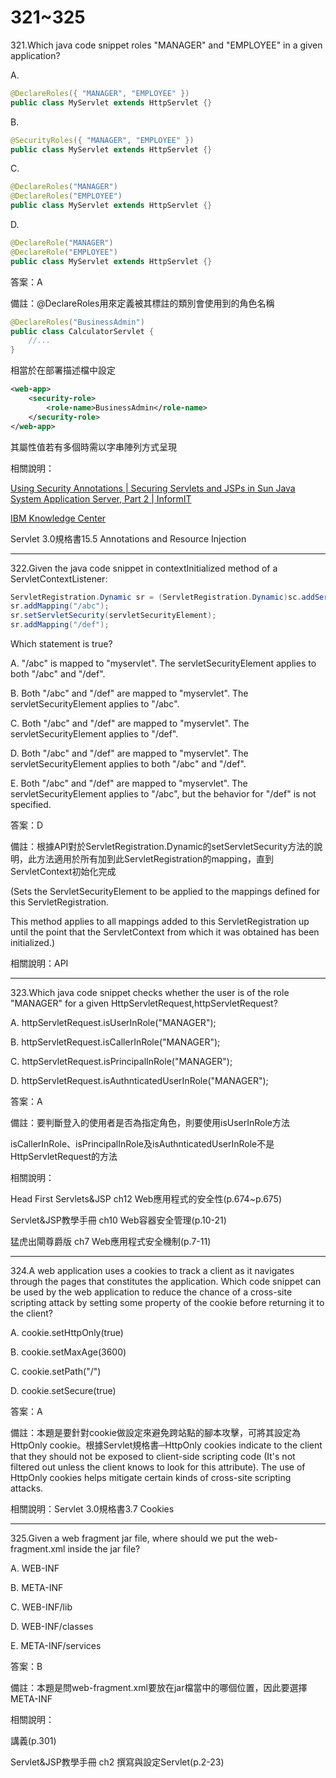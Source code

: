 321~325
========================

321.Which java code snippet roles "MANAGER" and "EMPLOYEE" in a given application?

A. 

```java
@DeclareRoles({ "MANAGER", "EMPLOYEE" })
public class MyServlet extends HttpServlet {}
```

B. 

```java
@SecurityRoles({ "MANAGER", "EMPLOYEE" })
public class MyServlet extends HttpServlet {}
```

C. 

```java
@DeclareRoles("MANAGER")
@DeclareRoles("EMPLOYEE")
public class MyServlet extends HttpServlet {}
```

D. 

```java
@DeclareRole("MANAGER")
@DeclareRole("EMPLOYEE")
public class MyServlet extends HttpServlet {}
```

<!--sec data-title="解析" data-id="section321_2" data-collapse=true ces-->
答案：A

備註：@DeclareRoles用來定義被其標註的類別會使用到的角色名稱

```java
@DeclareRoles("BusinessAdmin")
public class CalculatorServlet {
	//...
}
```

相當於在部署描述檔中設定

```xml
<web-app>
	<security-role>
		<role-name>BusinessAdmin</role-name>
	</security-role>
</web-app>

```

其屬性值若有多個時需以字串陣列方式呈現

相關說明：

[Using Security Annotations | Securing Servlets and JSPs in Sun Java System Application Server, Part 2 | InformIT](http://www.informit.com/articles/article.aspx?p=1334089&seqNum=2)

[IBM Knowledge Center](https://www.ibm.com/support/knowledgecenter/zh-tw/SSHR6W/com.ibm.websphere.wdt.doc/topics/csecuringejee.htm)

Servlet 3.0規格書15.5 Annotations and Resource Injection
<!--endsec-->

---
322.Given the java code snippet in contextInitialized method of a ServletContextListener:

```java
ServletRegistration.Dynamic sr = (ServletRegistration.Dynamic)sc.addServlet("myServlet", myServletClass);
sr.addMapping("/abc");
sr.setServletSecurity(servletSecurityElement); 
sr.addMapping("/def");
```

Which statement is true?

A. "/abc" is mapped to "myservlet". The servletSecurityElement applies to both "/abc" and "/def".

B. Both "/abc" and "/def" are mapped to "myservlet". The servletSecurityElement applies to "/abc".

C. Both "/abc" and "/def" are mapped to "myservlet". The servletSecurityElement applies to "/def".

D. Both "/abc" and "/def" are mapped to "myservlet". The servletSecurityElement applies to both "/abc" and "/def".

E. Both "/abc" and "/def" are mapped to "myservlet". The servletSecurityElement applies to "/abc", but the behavior for "/def" is not specified.

<!--sec data-title="解析" data-id="section322_2" data-collapse=true ces-->
答案：D

備註：根據API對於ServletRegistration.Dynamic的setServletSecurity方法的說明，此方法適用於所有加到此ServletRegistration的mapping，直到ServletContext初始化完成

(Sets the ServletSecurityElement to be applied to the mappings defined for this ServletRegistration.

This method applies to all mappings added to this ServletRegistration up until the point that the ServletContext from which it was obtained has been initialized.)

相關說明：API
<!--endsec-->

---
323.Which java code snippet checks whether the user is of the role "MANAGER" for a given HttpServletRequest,httpServletRequest?

A. httpServletRequest.isUserInRole("MANAGER");

B. httpServletRequest.isCallerInRole("MANAGER");

C. httpServletRequest.isPrincipalInRole("MANAGER");

D. httpServletRequest.isAuthnticatedUserInRole("MANAGER");

<!--sec data-title="解析" data-id="section323_2" data-collapse=true ces-->
答案：A

備註：要判斷登入的使用者是否為指定角色，則要使用isUserInRole方法

isCallerInRole、isPrincipalInRole及isAuthnticatedUserInRole不是HttpServletRequest的方法

相關說明：

Head First Servlets&JSP ch12 Web應用程式的安全性(p.674~p.675)

Servlet&JSP教學手冊 ch10 Web容器安全管理(p.10-21)

猛虎出閘尊爵版 ch7 Web應用程式安全機制(p.7-11)
<!--endsec-->

---
324.A web application uses a cookies to track a client as it navigates through the pages that constitutes the
application. Which code snippet can be used by the web application to reduce the chance of a cross-site
scripting attack by setting some property of the cookie before returning it to the client?

A. cookie.setHttpOnly(true)

B. cookie.setMaxAge(3600)

C. cookie.setPath("/")

D. cookie.setSecure(true)

<!--sec data-title="解析" data-id="section324_2" data-collapse=true ces-->
答案：A

備註：本題是要針對cookie做設定來避免跨站點的腳本攻擊，可將其設定為HttpOnly cookie。根據Servlet規格書─HttpOnly cookies indicate to the client that they should not be exposed to client-side scripting code (It's not filtered out unless the client knows to look for this attribute). The use of HttpOnly cookies helps mitigate certain kinds of cross-site scripting attacks.

相關說明：Servlet 3.0規格書3.7 Cookies
<!--endsec-->

---
325.Given a web fragment jar file, where should we put the web-fragment.xml inside the jar file?

A. WEB-INF

B. META-INF

C. WEB-INF/lib

D. WEB-INF/classes

E. META-INF/services

<!--sec data-title="解析" data-id="section325_2" data-collapse=true ces-->
答案：B

備註：本題是問web-fragment.xml要放在jar檔當中的哪個位置，因此要選擇META-INF

相關說明：

講義(p.301)

Servlet&JSP教學手冊 ch2 撰寫與設定Servlet(p.2-23)
<!--endsec-->
